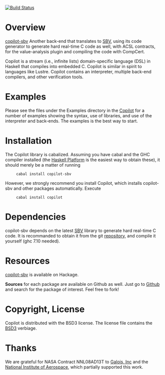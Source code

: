 [![Build Status](https://travis-ci.org/Copilot-Language/copilot-sbv.svg?branch=master)](https://travis-ci.org/Copilot-Language/copilot-sbv)

Overview
========
[copilot-sbv](http://hackage.haskell.org/package/copilot-sbv) Another back-end
that translates to [SBV](http://hackage.haskell.org/package/sbv), using its code
generator to generate hard real-time C code as well, with ACSL contracts, 
for the value-analysis plugin and compiling the code with CompCert. 

Copilot is a stream (i.e., infinite lists) domain-specific language (DSL) in
Haskell that compiles into embedded C.  Copilot is similar in spirit to
languages like Lustre.  Copilot contains an interpreter, multiple back-end
compilers, and other verification tools.

Examples
=========
Please see the files under the Examples directory in the
[Copilot](http://hackage.haskell.org/package/copilot) for a number of examples
showing the syntax, use of libraries, and use of the interpreter and back-ends.
The examples is the best way to start.

Installation
============
The Copilot library is cabalized. Assuming you have cabal and the GHC compiler
installed (the [Haskell Platform](http://hackage.haskell.org/platform/) is the
easiest way to obtain these), it should merely be a matter of running 
     
         cabal install copilot-sbv

However, we strongly recommend you install Copilot, which installs copilot-sbv
and other packages automatically.  Execute

         cabal install copilot

Dependencies
=============
copilot-sbv depends on the latest [SBV](http://hackage.haskell.org/package/sbv) library
to generate hard real-time C code. It is recommanded to obtain it from the git 
[repository](https://github.com/LeventErkok/sbv/), and compile it yourself (ghc 7.10 needed). 

Resources
=========
[copilot-sbv](http://hackage.haskell.org/package/copilot-sbv) is available on
Hackage.

**Sources** for each package are available on Github as well.  Just go to
[Github](github.com) and search for the package of interest.  Feel free to fork!

Copyright, License
==================
Copilot is distributed with the BSD3 license. The license file contains the
[BSD3](http://en.wikipedia.org/wiki/BSD_licenses) verbiage.

Thanks
======
We are grateful for NASA Contract NNL08AD13T to [Galois,
Inc](http://corp.galois.com/) and the [National Institute of
Aerospace](http://www.nianet.org/), which partially supported this work.
